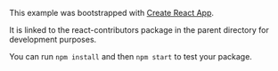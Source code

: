 This example was bootstrapped with [Create React App](https://github.com/facebook/create-react-app).

It is linked to the react-contributors package in the parent directory for development purposes.

You can run `npm install` and then `npm start` to test your package.
